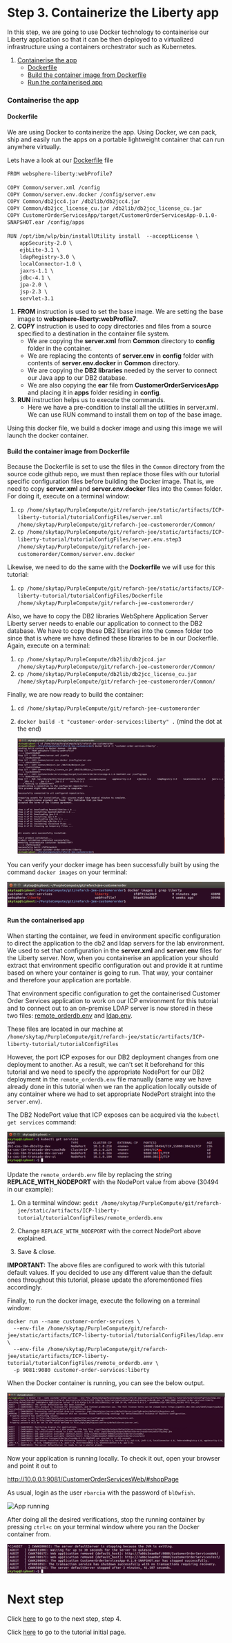 # Step 3. Containerize the Liberty app

In this step, we are going to use Docker technology to containerise our Liberty application so that it can be then deployed to a virtualized infrastructure using a containers orchestrator such as Kubernetes.

1. [Containerise the app](#containerise-the-app)
    * [Dockerfile](#dockerfile)
    * [Build the container image from Dockerfile](#build-container-image-from-dockerfile)
    * [Run the containerised app](#run-the-containerised-app)

### Containerise the app

#### Dockerfile

We are using Docker to containerize the app. Using Docker, we can pack, ship and easily run the apps on a portable lightweight container that can run anywhere virtually.

Lets have a look at our [Dockerfile](tutorialConfigFiles/Dockerfile) file

```
FROM websphere-liberty:webProfile7

COPY Common/server.xml /config
COPY Common/server.env.docker /config/server.env
COPY Common/db2jcc4.jar /db2lib/db2jcc4.jar
COPY Common/db2jcc_license_cu.jar /db2lib/db2jcc_license_cu.jar
COPY CustomerOrderServicesApp/target/CustomerOrderServicesApp-0.1.0-SNAPSHOT.ear /config/apps

RUN /opt/ibm/wlp/bin/installUtility install  --acceptLicense \
    appSecurity-2.0 \
    ejbLite-3.1 \
    ldapRegistry-3.0 \
    localConnector-1.0 \
    jaxrs-1.1 \
    jdbc-4.1 \
    jpa-2.0 \
    jsp-2.3 \
    servlet-3.1

```

1. **FROM** instruction is used to set the base image. We are setting the base image to **websphere-liberty:webProfile7**.
2. **COPY** instruction is used to copy directories and files from a source specified to a destination in the container file system.
   - We are copying the **server.xml** from **Common** directory to **config** folder in the container.
   - We are replacing the contents of **server.env** in **config** folder with contents of **server.env.docker** in **Common** directory.
   - We are copying the **DB2 libraries** needed by the server to connect our Java app to our DB2 database.
   - We are also copying the **ear** file from **CustomerOrderServicesApp** and placing it in **apps** folder residing in **config**.
3. **RUN** instruction helps us to execute the commands.
   - Here we have a pre-condition to install all the utilities in server.xml. We can use RUN command to install them on top of the base image.

Using this docker file, we build a docker image and using this image we will launch the docker container.

#### Build the container image from Dockerfile

Because the Dockerfile is set to use the files in the `Common` directory from the source code github repo, we must then replace those files with our tutorial specific configuration files before building the Docker image. That is, we need to copy **server.xml** and **server.env.docker** files into the `Common` folder. For doing it, execute on a terminal window:

1. `cp /home/skytap/PurpleCompute/git/refarch-jee/static/artifacts/ICP-liberty-tutorial/tutorialConfigFiles/server.xml /home/skytap/PurpleCompute/git/refarch-jee-customerorder/Common/`
2. `cp /home/skytap/PurpleCompute/git/refarch-jee/static/artifacts/ICP-liberty-tutorial/tutorialConfigFiles/server.env.step3 /home/skytap/PurpleCompute/git/refarch-jee-customerorder/Common/server.env.docker`

Likewise, we need to do the same with the **Dockerfile** we will use for this tutorial:

1. `cp /home/skytap/PurpleCompute/git/refarch-jee/static/artifacts/ICP-liberty-tutorial/tutorialConfigFiles/Dockerfile /home/skytap/PurpleCompute/git/refarch-jee-customerorder/`

Also, we have to copy the DB2 libraries WebSphere Application Server Liberty server needs to enable our application to connect to the DB2 database. We have to copy these DB2 libraries into the `Common` folder too since that is where we have defined these libraries to be in our Dockerfile. Again, execute on a terminal:

1. `cp /home/skytap/PurpleCompute/db2lib/db2jcc4.jar /home/skytap/PurpleCompute/git/refarch-jee-customerorder/Common/`
2. `cp /home/skytap/PurpleCompute/db2lib/db2jcc_license_cu.jar /home/skytap/PurpleCompute/git/refarch-jee-customerorder/Common/`

Finally, we are now ready to build the container:

1. `cd /home/skytap/PurpleCompute/git/refarch-jee-customerorder`
2. `docker build -t "customer-order-services:liberty" .`   (mind the dot at the end)

   ![Docker 1](/static/imgs/localDocker/docker1.png)

You can verify your docker image has been successfully built by using the command `docker images` on your terminal:

   ![Docker 2](/static/imgs/localDocker/docker2.png)

#### Run the containerised app

When starting the container, we feed in environment specific configuration to direct the application to the db2 and ldap servers for the lab environment. We used to set that configuration in the **server.xml** and **server.env** files for the Liberty server. Now, when you containerise an application your should extract that environment specific configuration out and provide it at runtime based on where your container is going to run. That way, your container and therefore your application are portable.

That environment specific configuration to get the containerised Customer Order Services application to work on our ICP environment for this tutorial and to connect out to an on-premise LDAP server is now stored in these two files: [remote_orderdb.env](tutorialConfigFiles/orderdb.env) and [ldap.env](tutorialConfigFiles/ldap.env).

These files are located in our machine at `/home/skytap/PurpleCompute/git/refarch-jee/static/artifacts/ICP-liberty-tutorial/tutorialConfigFiles`

However, the port ICP exposes for our DB2 deployment changes from one deployment to another. As a result, we can't set it beforehand for this tutorial and we need to specify the appropriate NodePort for our DB2 deployment in the `remote_orderdb.env` file manually (same way we have already done in this tutorial when we ran the application locally outside of any container where we had to set appropriate NodePort straight into the `server.env`).

The DB2 NodePort value that ICP exposes can be acquired via the `kubectl get services` command:

   ![Orderdb](/static/imgs/toLiberty/Source85.png)

Update the `remote_orderdb.env` file by replacing the string **REPLACE_WITH_NODEPORT** with the NodePort value from above (30494 in our example):

   1. On a terminal window: `gedit /home/skytap/PurpleCompute/git/refarch-jee/static/artifacts/ICP-liberty-tutorial/tutorialConfigFiles/remote_orderdb.env`

   2. Change `REPLACE_WITH_NODEPORT` with the correct NodePort above explained.

   3. Save & close.


**IMPORTANT:** The above files are configured to work with this tutorial default values. If you decided to use any different value than the default ones throughout this tutorial, please update the aforementioned files accordingly.

Finally, to run the docker image, execute the following on a terminal window:

```
docker run --name customer-order-services \
  --env-file /home/skytap/PurpleCompute/git/refarch-jee/static/artifacts/ICP-liberty-tutorial/tutorialConfigFiles/ldap.env \
  --env-file /home/skytap/PurpleCompute/git/refarch-jee/static/artifacts/ICP-liberty-tutorial/tutorialConfigFiles/remote_orderdb.env \
  -p 9081:9080 customer-order-services:liberty
```

When the Docker container is running, you can see the below output.

   ![Docker 3](/static/imgs/localDocker/docker3.png)

Now your application is running locally. To check it out, open your browser and point it out to

http://10.0.0.1:9081/CustomerOrderServicesWeb/#shopPage

As usual, login as the user `rbarcia` with the password of `bl0wfish`.

   ![App running](/static/imgs/LibertyToolKit/AppRunningLocally.png)

After doing all the desired verifications, stop the running container by pressing `ctrl+c` on your terminal window where you ran the Docker container from.

   ![Docker 4](/static/imgs/localDocker/docker4.png)

# Next step

Click [here](step4.md) to go to the next step, step 4.

Click [here](tutorial.md) to go to the tutorial initial page.
